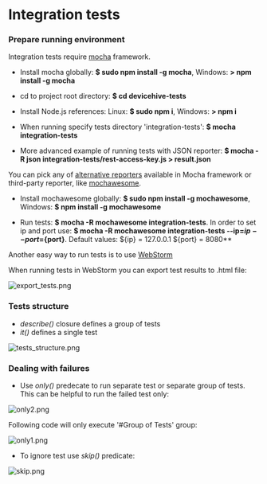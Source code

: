 # Integration tests #

### Prepare running environment ###

Integration tests require [mocha](http://mochajs.org/) framework.

* Install mocha globally: **$ sudo npm install -g mocha**, Windows: **\> npm install -g mocha**

* cd to project root directory: **$ cd devicehive-tests**

* Install Node.js references: Linux: **$ sudo npm i**, Windows: **\> npm i**

* When running specify tests directory 'integration-tests': **$ mocha integration-tests**

* More advanced example of running tests with JSON reporter: **$ mocha -R json integration-tests/rest-access-key.js > result.json**

You can pick any of [alternative reporters](http://mochajs.org/#reporters) available in Mocha framework or third-party reporter, like [mochawesome](https://github.com/adamgruber/mochawesome).

* Install mochawesome globally: **$ sudo npm install -g mochawesome**, Windows: **$ npm install -g mochawesome**

* Run tests: **$ mocha -R mochawesome integration-tests**.
 In order to set ip and port use: **$ mocha -R mochawesome integration-tests --ip=${ip} --port=${port}**. Default values:  ${ip} = 127.0.0.1 ${port} = 8080** 

Another easy way to run tests is to use [WebStorm](https://www.youtube.com/watch?v=4mKiGkokyx8)

When running tests in WebStorm you can export test results to .html file:

![export_tests.png](https://bitbucket.org/repo/M6o9ee/images/3334473711-export_tests.png)

### Tests structure ###

* *describe()* closure defines a group of tests
* *it()* defines a single test

![tests_structure.png](https://bitbucket.org/repo/M6o9ee/images/465540167-tests_structure.png)

### Dealing with failures ###

* Use *only()* predecate to run separate test or separate group of tests. This can be helpful to run the failed test only:

![only2.png](https://bitbucket.org/repo/M6o9ee/images/2871072169-only2.png)

Following code will only execute '#Group of Tests' group:

![only1.png](https://bitbucket.org/repo/M6o9ee/images/3914931187-only1.png)

* To ignore test use *skip()* predicate:

![skip.png](https://bitbucket.org/repo/M6o9ee/images/1689287093-skip.png)